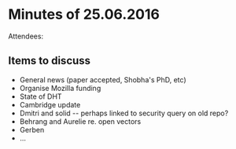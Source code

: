 # Minutes of 25.06.2016

Attendees:

## Items to discuss

* General news (paper accepted, Shobha's PhD, etc)
* Organise Mozilla funding
* State of DHT
* Cambridge update
* Dmitri and solid -- perhaps linked to security query on old repo?
* Behrang and Aurelie re. open vectors
* Gerben
* ...
